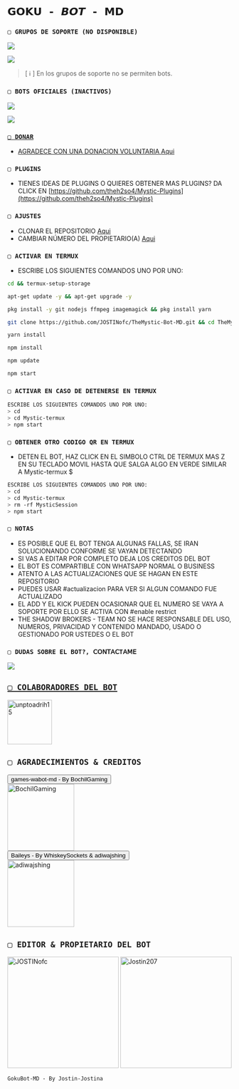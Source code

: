 # `𝗚𝗢𝗞𝗨 - 𝘽𝙊𝙏 - 𝗠𝗗` 

### `▢ GRUPOS DE SOPORTE (NO DISPONIBLE)`

<a href="https://chat.whatsapp.com/FRkr7jJHSJA5OjVtE64dDs" target="blank"><img src="https://img.shields.io/badge/GRUPO_DE_SOPORTE_(ES)_(NO_DISPONIBLE)-25D366?style=for-the-badge&logo=whatsapp&logoColor=white" /></a>

<a href="https://chat.whatsapp.com/FRkr7jJHSJA5OjVtE64dDs" target="blank"><img src="https://img.shields.io/badge/SUPPORT_GROUP_(EN)_(NOT AVAILABLE)-25D366?style=for-the-badge&logo=whatsapp&logoColor=white" /></a>

> [ ℹ️ ] En los grupos de soporte no se permiten bots.

 ### `▢ BOTS OFICIALES (INACTIVOS)`

<a href="https://api.whatsapp.com/send/?phone=5219991402134&text=/estado&type=phone_number&app_absent=0" target="blank"><img src="https://img.shields.io/badge/BOT_OFICIAL_1_(INACTIVO)-25D366?style=for-the-badge&logo=whatsapp&logoColor=white" />

<a href="https://api.whatsapp.com/send/?phone=5219993404349&text=/estado&type=phone_number&app_absent=0" target="blank"><img src="https://img.shields.io/badge/BOT_OFICIAL_2_(INACTIVO)-25D366?style=for-the-badge&logo=whatsapp&logoColor=white" />

### `▢ DONAR`
- AGRADECE CON UNA DONACION VOLUNTARIA [Aqui](https://www.paypal.me/TheShadowBrokers133)

### `▢ PLUGINS`
- TIENES IDEAS DE PLUGINS O QUIERES OBTENER MAS PLUGINS? DA CLICK EN [https://github.com/theh2so4/Mystic-Plugins](https://github.com/theh2so4/Mystic-Plugins)

### `▢ AJUSTES`
- CLONAR EL REPOSITORIO [Aqui](https://github.com/JOSTINofc/TheMystic-Bot-MD/fork)
- CAMBIAR NÚMERO DEL PROPIETARIO(A) [Aqui](https://github.com/JOSTINofc/TheMystic-Bot-MD/blob/master/config.js)

### `▢ ACTIVAR EN TERMUX` 
- ESCRIBE LOS SIGUIENTES COMANDOS UNO POR UNO:
```bash
cd && termux-setup-storage
```

```bash
apt-get update -y && apt-get upgrade -y
```

```bash
pkg install -y git nodejs ffmpeg imagemagick && pkg install yarn 
```

```bash
git clone https://github.com/JOSTINofc/TheMystic-Bot-MD.git && cd TheMystic-Bot-MD
```

```bash
yarn install
```

```bash
npm install
```

```bash
npm update
```

```bash
npm start
```

### `▢ ACTIVAR EN CASO DE DETENERSE EN TERMUX`
```bash
ESCRIBE LOS SIGUIENTES COMANDOS UNO POR UNO:
> cd 
> cd Mystic-termux
> npm start
```

### `▢ OBTENER OTRO CODIGO QR EN TERMUX`
- DETEN EL BOT, HAZ CLICK EN EL SIMBOLO CTRL DE TERMUX MAS Z EN SU TECLADO MOVIL HASTA QUE SALGA ALGO EN VERDE SIMILAR A Mystic-termux $  
```bash
ESCRIBE LOS SIGUIENTES COMANDOS UNO POR UNO:
> cd 
> cd Mystic-termux
> rm -rf MysticSession
> npm start
```
### `▢ NOTAS`
- ES POSIBLE QUE EL BOT TENGA ALGUNAS FALLAS, SE IRAN SOLUCIONANDO CONFORME SE VAYAN DETECTANDO
- SI VAS A EDITAR POR COMPLETO DEJA LOS CREDITOS DEL BOT 
- EL BOT ES COMPARTIBLE CON WHATSAPP NORMAL O BUSINESS
- ATENTO A LAS ACTUALIZACIONES QUE SE HAGAN EN ESTE REPOSITORIO
- PUEDES USAR #actualizacion PARA VER SI ALGUN COMANDO FUE ACTUALIZADO
- EL ADD Y EL KICK PUEDEN OCASIONAR QUE EL NUMERO SE VAYA A SOPORTE POR ELLO SE ACTIVA CON #enable restrict 
- THE SHADOW BROKERS - TEAM NO SE HACE RESPONSABLE DEL USO, NUMEROS, PRIVACIDAD Y CONTENIDO MANDADO, USADO O GESTIONADO POR USTEDES O EL BOT
 
 ### `▢ DUDAS SOBRE EL BOT?, 𝖢𝖮𝖭𝖳𝖠𝖢T𝖠𝖬𝖤`
<a href="http://wa.me/593939005387" target="blank"><img src="https://img.shields.io/badge/JOSTIN_CREADOR-25D366?style=for-the-badge&logo=whatsapp&logoColor=white" />

## `▢ COLABORADORES DEL BOT` 
<a href="https://github.com/Enzito-Vase"><img src="https://github.com/Enzito-Vase.png" width="100" height="100" alt="unptoadrih15"/></a>


## `▢ AGRADECIMIENTOS & CREDITOS` 
<div><button id="boton" type="button">games-wabot-md - By BochilGaming </button></div>
<a href="https://github.com/BochilGaming/games-wabot-md/tree/multi-device"><img src="https://github.com/BochilGaming.png" width="150" height="150" alt="BochilGaming"/></a>
<div><button id="boton" type="button">Baileys - By WhiskeySockets & adiwajshing</button></div>
<a href="https://github.com/WhiskeySockets/Baileys"><img src="https://github.com/WhiskeySockets.png" width="150" height="150" alt="adiwajshing"/></a>

## `▢ EDITOR & PROPIETARIO DEL BOT` 
<a href="https://github.com/JOSTINofc"><img src="https://github.com/JOSTINofc.png" width="250" height="250" alt="JOSTINofc"/></a>
<a href="https://github.com/Jostin207"><img src="https://github.com/Jostin207.png" width="250" height="250" alt="Jostin207"/></a>
  
`GokuBot-MD - By Jostin-Jostina`
